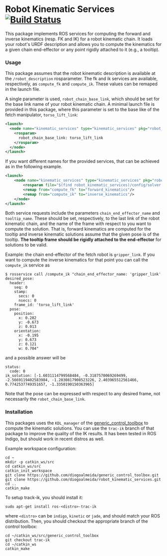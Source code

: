 Robot Kinematic Services [![Build Status](https://travis-ci.org/diogoalmeida/robot_kinematic_services.svg?branch=master)](https://travis-ci.org/diogoalmeida/robot_kinematic_services)
===
This package implements ROS services for computing the forward and inverse kinematics (resp. FK and IK) for a robot kinematic chain. It loads your robot's URDF description and allows you to compute
the kinematics for a given chain end-effector or any point rigidly attached to it (e.g., a tooltip).

### Usage
This package assumes that the robot kinematic description is available at the `/robot_description` rosparameter. The fk and ik services are available, respectively, as `compute_fk` and `compute_ik`. These values can be remaped in the launch file.

A single parameter is used, `robot_chain_base_link`, which should be set for the base link name of your robot kinematic chain. A minimal launch file is provided in this package, where this parameter is set to the base like of the fetch manipulator, `torso_lift_link`:

```xml
<launch>
  <node name="kinematic_services" type="kinematic_services" pkg="robot_kinematic_services" output="screen" ns="my_custom_namespace">
    <rosparam>
      robot_chain_base_link: torso_lift_link
    </rosparam>
  </node>
</launch>
```

If you want different names for the provided services, that can be achieved as in the following example.

```xml
<launch>
    <node name="kinematic_services" type="kinematic_services" pkg="robot_kinematic_services" output="screen" ns="my_custom_namespace">
        <rosparam file="$(find robot_kinematic_services)/config/solver.yaml" command="load"/>
        <remap from="compute_fk" to="forward_kinematics"/>
        <remap from="compute_ik" to="inverse_kinematics"/>
    </node>
</launch>
```

Both service requests include the parameters `chain_end_effector_name` and `tooltip_name`. These should be set, respectively, to the last link of the robot kinematic chain, and the name of the frame with respect to you want to compute the solution. That is, forward kinematics are computed for the tooltip and inverse kinematic solutions assume that the given pose is of the tooltip. **The tooltip frame should be rigidly attached to the end-effector** for solutions to be valid.

Example: the chain end-effector of the fetch robot is `gripper_link`. If you want to compute the inverse kinematics for that point you can call the `compute_ik` service as

```
$ rosservice call /compute_ik "chain_end_effector_name: 'gripper_link'
desired_pose:
  header:
    seq: 0
    stamp:
      secs: 0
      nsecs: 0
    frame_id: 'torso_lift_link'
  pose:
    position:
      x: 0.282
      y: -0.673
      z: 0.013
    orientation:
      x: -0.195
      y: 0.673
      z: 0.121
      w: 0.704"
```
and a possible answer will be
```
status:
  code: 0
ik_solution: [-1.6031114799568484, -0.3187570069269499, -2.5669119402583984, -1.2030817908523226, 2.403965512561466, 0.7742537749351657, -1.3350190150363965]
```

Note that the pose can be expressed with respect to any desired frame, not necessarily the `robot_chain_base_link`.

### Installation
This packages uses the `KDL_manager` of the [generic_control_toolbox](https://github.com/diogoalmeida/generic_control_toolbox) to compute the kinematic solutions. You can use the `trac-ik` branch of that package to improve the quality of the IK results. It has been tested in ROS Indigo, but should work in recent distros as well.

Example workspace configuration:
```
cd ~
mkdir -p catkin_ws/src
cd catkin_ws/src
catkin_init_workspace
git clone https://github.com/diogoalmeida/generic_control_toolbox.git
git clone https://github.com/diogoalmeida/robot_kinematic_services.git
cd ..
catkin_make
```

To setup track-ik, you should install it:
```
sudo apt-get install ros-<distro>-trac-ik
```
where `<distro>` can be `indigo`, `kinetic` or `jade`, and should match your ROS distribution. Then, you should checkout the appropriate branch of the control toolbox:

```
cd ~/catkin_ws/src/generic_control_toolbox
git checkout trac-ik
cd ~/catkin_ws
catkin_make
```
